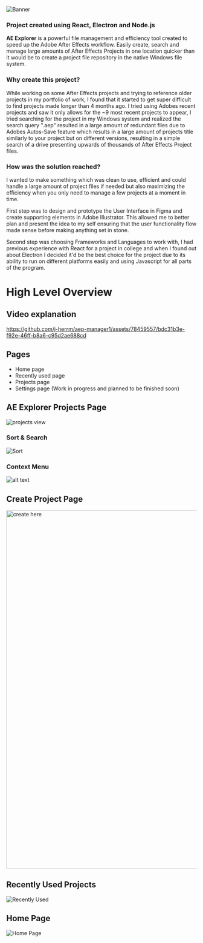 ![Banner](https://github.com/j-herrm/aep-manager/blob/main/readme%20files/img/Banner.jpg)

<h3>Project created using React, Electron and Node.js</h3>

**AE Explorer** is a powerful file management and efficiency tool created to speed up the Adobe After Effects workflow. Easily create, search and manage large amounts of After Effects Projects in one location quicker than it would be to create a project file repository in the native Windows file system.

<h3>Why create this project?</h3>

While working on some After Effects projects and trying to reference older projects in my portfolio of work, I found that it started to get super difficult to find projects made longer than 4 months ago. I tried using Adobes recent projects and saw it only allows for the ~9 most recent projects to appear, I tried searching for the project in my Windows system and realized the search query ".aep" resulted in a large amount of redundant files due to Adobes Autos-Save feature which results in a large amount of projects title similarly to your project but on different versions, resulting in a simple search of a drive presenting upwards of thousands of After Effects Project files.

<h3>How was the solution reached?</h3>

I wanted to make something which was clean to use, efficient and could handle a large amount of project files if needed but also maximizing the efficiency when you only need to manage a few projects at a moment in time.

First step was to design and prototype the User Interface in Figma and create supporting elements in Adobe Illustrator. This allowed me to better plan and present the idea to my self ensuring that the user functionality flow made sense before making anything set in stone. 

Second step was choosing Frameworks and Languages to work with, I had previous experience with React for a project in college and when I found out about Electron I decided it'd be the best choice for the project due to its ability to run on different platforms easily and using Javascript for all parts of the program. 

<h1>High Level Overview</h1>

<h2>Video explanation </h2>

https://github.com/j-herrm/aep-manager1/assets/78459557/bdc31b3e-f92e-46ff-b8a6-c95d2ae688cd


<h2>Pages</h2>

<ul>
  <li>Home page</li>
  <li>Recently used page</li>
  <li>Projects page</li>
  <li>Settings page (Work in progress and planned to be finished soon)</li>
</ul>


<h2>AE Explorer Projects Page</h2>

![projects view](https://github.com/j-herrm/aep-manager/blob/main/readme%20files/img/gif50.jpg)

<h3>Sort & Search</h3>

![Sort](https://github.com/j-herrm/aep-manager/blob/main/readme%20files/img/Sort%20view.PNG)

<h3>Context Menu</h3>

![alt text](https://github.com/j-herrm/aep-manager/blob/main/readme%20files/img/gif40.jpg)

<h2>Create Project Page</h2>

<img width="947" alt="create here" src="https://github.com/j-herrm/aep-manager1/assets/78459557/e38cc949-d350-4b7a-8231-11ff2a5d31bb">

<h2>Recently Used Projects</h2>

![Recently Used](https://github.com/j-herrm/aep-manager/blob/main/readme%20files/img/Recently%20Used%20Page.PNG)

<h2>Home Page</h2>

![Home Page](https://github.com/j-herrm/aep-manager/blob/main/readme%20files/img/Home%20Page.PNG)






